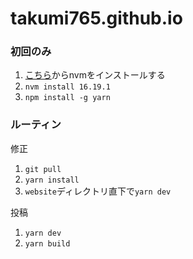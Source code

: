 # takumi765.github.io
### 初回のみ
1. <a href="https://github.com/coreybutler/nvm-windows">こちら</a>からnvmをインストールする
2. <code>nvm install 16.19.1</code>
3. <code>npm install -g yarn</code>

### ルーティン

修正
1. <code>git pull</code>
2. <code>yarn install</code>
3. <code>website</code>ディレクトリ直下で<code>yarn dev</code>

投稿
1. <code>yarn dev</code>
2. <code>yarn build</code>

